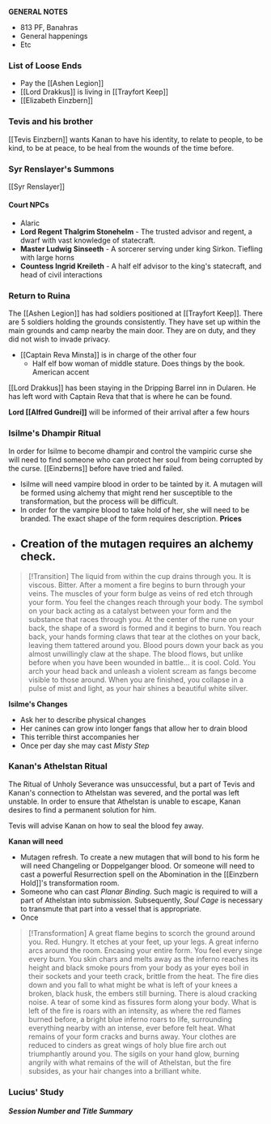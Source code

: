 **GENERAL NOTES**
- 813 PF, Banahras
- General happenings
- Etc

### List of Loose Ends
- Pay the [[Ashen Legion]]
- [[Lord Drakkus]] is living in [[Trayfort Keep]]
- [[Elizabeth Einzbern]]
### Tevis and his brother
[[Tevis Einzbern]] wants Kanan to have his identity, to relate to people, to be kind, to be at peace, to be heal from the wounds of the time before.
### Syr Renslayer's Summons
[[Syr Renslayer]] 
#### Court NPCs
- Alaric
- **Lord Regent Thalgrim Stonehelm** - The trusted advisor and regent, a dwarf with vast knowledge of statecraft.
- **Master Ludwig Sinseeth** - A sorcerer serving under king Sirkon. Tiefling with large horns
- **Countess Ingrid Kreileth** - A half elf advisor to the king's statecraft, and head of civil interactions
### Return to Ruina
The [[Ashen Legion]] has had soldiers positioned at [[Trayfort Keep]]. There are 5 soldiers holding the grounds consistently. They have set up within the main grounds and camp nearby the main door. They are on duty, and they did not wish to invade privacy.
- [[Captain Reva Minsta]] is in charge of the other four
	- Half elf bow woman of middle stature. Does things by the book. American accent

[[Lord Drakkus]] has been staying in the Dripping Barrel inn in Dularen. He has left word with Captain Reva that that is where he can be found.

**Lord [[Alfred Gundrei]]** will be informed of their arrival after a few hours
### Isilme's Dhampir Ritual
In order for Isilme to become dhampir and control the vampiric curse she will need to find someone who can protect her soul from being corrupted by the curse. [[Einzberns]] before have tried and failed. 
- Isilme will need vampire blood in order to be tainted by it. A mutagen will be formed using alchemy that might rend her susceptible to the transformation, but the process will be difficult.
- In order for the vampire blood to take hold of her, she will need to be branded. The exact shape of the form requires description.
**Prices**
- Creation of the mutagen requires an alchemy check. 
	- 

>[!Transition]
>The liquid from within the cup drains through you. It is viscous. Bitter. After a moment a fire begins to burn through your veins. The muscles of your form bulge as veins of red etch through your form. You feel the changes reach through your body. The symbol on your back acting as a catalyst between your form and the substance that races through you. At the center of the rune on your back, the shape of a sword is formed and it begins to burn. You reach back, your hands forming claws that tear at the clothes on your back, leaving them tattered around you. Blood pours down your back as you almost unwillingly claw at the shape. The blood flows, but unlike before when you have been wounded in battle... it is cool. Cold. You arch your head back and unleash a violent scream as fangs become visible to those around. When you are finished, you collapse in a pulse of mist and light, as your hair shines a beautiful white silver.

**Isilme's Changes**
- Ask her to describe physical changes
- Her canines can grow into longer fangs that allow her to drain blood
- This terrible thirst accompanies her
- Once per day she may cast *Misty Step*
### Kanan's Athelstan Ritual
The Ritual of Unholy Severance was unsuccessful, but a part of Tevis and Kanan's connection to Athelstan was severed, and the portal was left unstable. In order to ensure that Athelstan is unable to escape, Kanan desires to find a permanent solution for him.

Tevis will advise Kanan on how to seal the blood fey away.

**Kanan will need**
- Mutagen refresh. To create a new mutagen that will bond to his form he will need Changeling or Doppelganger blood. Or someone will need to cast a powerful Resurrection spell on the Abomination in the [[Einzbern Hold]]'s transformation room.
- Someone who can cast *Planar Binding*. Such magic is required to will a part of Athelstan into submission. Subsequently, *Soul Cage* is necessary to transmute that part into a vessel that is appropriate.
- Once

>[!Transformation]
>A great flame begins to scorch the ground around you. Red. Hungry. It etches at your feet, up your legs. A great inferno arcs around the room. Encasing your entire form. You feel every singe every burn. You skin chars and melts away as the inferno reaches its height and black smoke pours from your body as your eyes boil in their sockets and your teeth crack, brittle from the heat. The fire dies down and you fall to what might be what is left of your knees a broken, black husk, the embers still burning. There is aloud cracking noise. A tear of some kind as fissures form along your body. What is left of the fire is roars with an intensity, as where the red flames burned before, a bright blue inferno roars to life, surrounding everything nearby with an intense, ever before felt heat. What remains of your form cracks and burns away. Your clothes are reduced to cinders as great wings of holy blue fire arch out triumphantly around you. The sigils on your hand glow, burning angrily with what remains  of the will of Athelstan, but the fire subsides, as your hair changes into a brilliant white.


### Lucius' Study

##### Session *Number and Title* Summary